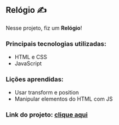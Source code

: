 ﻿## Relógio ✍

Nesse projeto, fiz um **Relógio**!

### Principais tecnologias utilizadas:

- HTML e CSS
- JavaScript

### Lições aprendidas:

- Usar transform e position
- Manipular elementos do HTML com JS

### Link do projeto: <a href='https://relogio-orcin.vercel.app/'>clique aqui</a>
